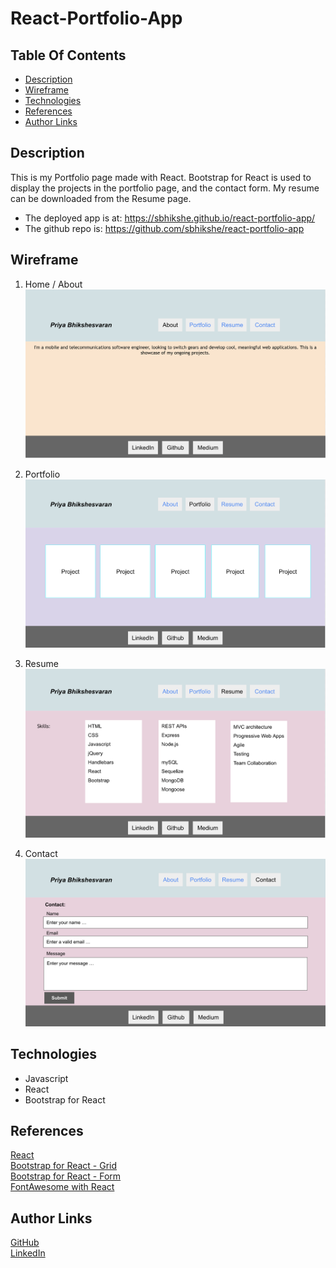 # React-Portfolio-App

## Table Of Contents
* [Description](#description)
* [Wireframe](#wireframe)
* [Technologies](#technologies)
* [References](#references)
* [Author Links](#author-links)

## Description
This is my Portfolio page made with React. Bootstrap for React is used to display the projects in the portfolio page, and the contact form. My resume can be downloaded from the Resume page.

- The deployed app is at: https://sbhikshe.github.io/react-portfolio-app/
- The github repo is: https://github.com/sbhikshe/react-portfolio-app

## Wireframe

1. Home / About 
![About](./src/screenshots/ReactPortfolio_1.png)

2. Portfolio
![Portfolio](./src/screenshots/ReactPortfolio_2.png)

3. Resume
![Resume](./src/screenshots/ReactPortfolio_3.png)

4. Contact
![Contact](./src/screenshots/ReactPortfolio_4.png)


## Technologies
- Javascript
- React
- Bootstrap for React

## References
[React](https://reactjs.org/)\
[Bootstrap for React - Grid](https://react-bootstrap.github.io/layout/grid/)\
[Bootstrap for React - Form](https://react-bootstrap.github.io/forms/overview/)\
[FontAwesome with React](https://fontawesome.com/v5/docs/web/use-with/react)

## Author Links
[GitHub](https://github.com/sbhikshe)\
[LinkedIn](https://www.linkedin.com/in/sripriya-bhikshesvaran-8520992/)



